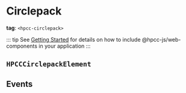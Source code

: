 # Circlepack

**tag**: `<hpcc-circlepack>`

<ClientOnly>
  <hpcc-preview style="width:100%;height:600px">
      <hpcc-circlepack style="font-size:8;width:100%;height:100%" id="cp"></hpcc-circlepack>
      <script>
        document.getElementById("cp").data = { "name": "flare", "children": [{ "name": "analytics", "children": [{ "name": "cluster", "children": [{ "name": "AgglomerativeCluster", "value": 3938 }, { "name": "CommunityStructure", "value": 3812 }, { "name": "HierarchicalCluster", "value": 6714 }, { "name": "MergeEdge", "value": 743 }] }, { "name": "graph", "children": [{ "name": "BetweennessCentrality", "value": 3534 }, { "name": "LinkDistance", "value": 5731 }, { "name": "MaxFlowMinCut", "value": 7840 }, { "name": "ShortestPaths", "value": 5914 }, { "name": "SpanningTree", "value": 3416 }] }, { "name": "optimization", "children": [{ "name": "AspectRatioBanker", "value": 7074 }] }] }, { "name": "animate", "children": [{ "name": "Easing", "value": 17010 }, { "name": "FunctionSequence", "value": 5842 }, { "name": "interpolate", "children": [{ "name": "ArrayInterpolator", "value": 1983 }, { "name": "ColorInterpolator", "value": 2047 }, { "name": "DateInterpolator", "value": 1375 }, { "name": "Interpolator", "value": 8746 }, { "name": "MatrixInterpolator", "value": 2202 }, { "name": "NumberInterpolator", "value": 1382 }, { "name": "ObjectInterpolator", "value": 1629 }, { "name": "PointInterpolator", "value": 1675 }, { "name": "RectangleInterpolator", "value": 2042 }] }, { "name": "ISchedulable", "value": 1041 }, { "name": "Parallel", "value": 5176 }, { "name": "Pause", "value": 449 }, { "name": "Scheduler", "value": 5593 }, { "name": "Sequence", "value": 5534 }, { "name": "Transition", "value": 9201 }, { "name": "Transitioner", "value": 19975 }, { "name": "TransitionEvent", "value": 1116 }, { "name": "Tween", "value": 6006 }] }, { "name": "data", "children": [{ "name": "converters", "children": [{ "name": "Converters", "value": 721 }, { "name": "DelimitedTextConverter", "value": 4294 }, { "name": "GraphMLConverter", "value": 9800 }, { "name": "IDataConverter", "value": 1314 }, { "name": "JSONConverter", "value": 2220 }] }, { "name": "DataField", "value": 1759 }, { "name": "DataSchema", "value": 2165 }, { "name": "DataSet", "value": 586 }, { "name": "DataSource", "value": 3331 }, { "name": "DataTable", "value": 772 }, { "name": "DataUtil", "value": 3322 }] }, { "name": "display", "children": [{ "name": "DirtySprite", "value": 8833 }, { "name": "LineSprite", "value": 1732 }, { "name": "RectSprite", "value": 3623 }, { "name": "TextSprite", "value": 10066 }] }, { "name": "flex", "children": [{ "name": "FlareVis", "value": 4116 }] }, { "name": "physics", "children": [{ "name": "DragForce", "value": 1082 }, { "name": "GravityForce", "value": 1336 }, { "name": "IForce", "value": 319 }, { "name": "NBodyForce", "value": 10498 }, { "name": "Particle", "value": 2822 }, { "name": "Simulation", "value": 9983 }, { "name": "Spring", "value": 2213 }, { "name": "SpringForce", "value": 1681 }] }, { "name": "query", "children": [{ "name": "AggregateExpression", "value": 1616 }, { "name": "And", "value": 1027 }, { "name": "Arithmetic", "value": 3891 }, { "name": "Average", "value": 891 }, { "name": "BinaryExpression", "value": 2893 }, { "name": "Comparison", "value": 5103 }, { "name": "CompositeExpression", "value": 3677 }, { "name": "Count", "value": 781 }, { "name": "DateUtil", "value": 4141 }, { "name": "Distinct", "value": 933 }, { "name": "Expression", "value": 5130 }, { "name": "ExpressionIterator", "value": 3617 }, { "name": "Fn", "value": 3240 }, { "name": "If", "value": 2732 }, { "name": "IsA", "value": 2039 }, { "name": "Literal", "value": 1214 }, { "name": "Match", "value": 3748 }, { "name": "Maximum", "value": 843 }, { "name": "methods", "children": [{ "name": "add", "value": 593 }, { "name": "and", "value": 330 }, { "name": "average", "value": 287 }, { "name": "count", "value": 277 }, { "name": "distinct", "value": 292 }, { "name": "div", "value": 595 }, { "name": "eq", "value": 594 }, { "name": "fn", "value": 460 }, { "name": "gt", "value": 603 }, { "name": "gte", "value": 625 }, { "name": "iff", "value": 748 }, { "name": "isa", "value": 461 }, { "name": "lt", "value": 597 }, { "name": "lte", "value": 619 }, { "name": "max", "value": 283 }, { "name": "min", "value": 283 }, { "name": "mod", "value": 591 }, { "name": "mul", "value": 603 }, { "name": "neq", "value": 599 }, { "name": "not", "value": 386 }, { "name": "or", "value": 323 }, { "name": "orderby", "value": 307 }, { "name": "range", "value": 772 }, { "name": "select", "value": 296 }, { "name": "stddev", "value": 363 }, { "name": "sub", "value": 600 }, { "name": "sum", "value": 280 }, { "name": "update", "value": 307 }, { "name": "variance", "value": 335 }, { "name": "where", "value": 299 }, { "name": "xor", "value": 354 }, { "name": "_", "value": 264 }] }, { "name": "Minimum", "value": 843 }, { "name": "Not", "value": 1554 }, { "name": "Or", "value": 970 }, { "name": "Query", "value": 13896 }, { "name": "Range", "value": 1594 }, { "name": "StringUtil", "value": 4130 }, { "name": "Sum", "value": 791 }, { "name": "Variable", "value": 1124 }, { "name": "Variance", "value": 1876 }, { "name": "Xor", "value": 1101 }] }, { "name": "scale", "children": [{ "name": "IScaleMap", "value": 2105 }, { "name": "LinearScale", "value": 1316 }, { "name": "LogScale", "value": 3151 }, { "name": "OrdinalScale", "value": 3770 }, { "name": "QuantileScale", "value": 2435 }, { "name": "QuantitativeScale", "value": 4839 }, { "name": "RootScale", "value": 1756 }, { "name": "Scale", "value": 4268 }, { "name": "ScaleType", "value": 1821 }, { "name": "TimeScale", "value": 5833 }] }, { "name": "util", "children": [{ "name": "Arrays", "value": 8258 }, { "name": "Colors", "value": 10001 }, { "name": "Dates", "value": 8217 }, { "name": "Displays", "value": 12555 }, { "name": "Filter", "value": 2324 }, { "name": "Geometry", "value": 10993 }, { "name": "heap", "children": [{ "name": "FibonacciHeap", "value": 9354 }, { "name": "HeapNode", "value": 1233 }] }, { "name": "IEvaluable", "value": 335 }, { "name": "IPredicate", "value": 383 }, { "name": "IValueProxy", "value": 874 }, { "name": "math", "children": [{ "name": "DenseMatrix", "value": 3165 }, { "name": "IMatrix", "value": 2815 }, { "name": "SparseMatrix", "value": 3366 }] }, { "name": "Maths", "value": 17705 }, { "name": "Orientation", "value": 1486 }, { "name": "palette", "children": [{ "name": "ColorPalette", "value": 6367 }, { "name": "Palette", "value": 1229 }, { "name": "ShapePalette", "value": 2059 }, { "name": "SizePalette", "value": 2291 }] }, { "name": "Property", "value": 5559 }, { "name": "Shapes", "value": 19118 }, { "name": "Sort", "value": 6887 }, { "name": "Stats", "value": 6557 }, { "name": "Strings", "value": 22026 }] }, { "name": "vis", "children": [{ "name": "axis", "children": [{ "name": "Axes", "value": 1302 }, { "name": "Axis", "value": 24593 }, { "name": "AxisGridLine", "value": 652 }, { "name": "AxisLabel", "value": 636 }, { "name": "CartesianAxes", "value": 6703 }] }, { "name": "controls", "children": [{ "name": "AnchorControl", "value": 2138 }, { "name": "ClickControl", "value": 3824 }, { "name": "Control", "value": 1353 }, { "name": "ControlList", "value": 4665 }, { "name": "DragControl", "value": 2649 }, { "name": "ExpandControl", "value": 2832 }, { "name": "HoverControl", "value": 4896 }, { "name": "IControl", "value": 763 }, { "name": "PanZoomControl", "value": 5222 }, { "name": "SelectionControl", "value": 7862 }, { "name": "TooltipControl", "value": 8435 }] }, { "name": "data", "children": [{ "name": "Data", "value": 20544 }, { "name": "DataList", "value": 19788 }, { "name": "DataSprite", "value": 10349 }, { "name": "EdgeSprite", "value": 3301 }, { "name": "NodeSprite", "value": 19382 }, { "name": "render", "children": [{ "name": "ArrowType", "value": 698 }, { "name": "EdgeRenderer", "value": 5569 }, { "name": "IRenderer", "value": 353 }, { "name": "ShapeRenderer", "value": 2247 }] }, { "name": "ScaleBinding", "value": 11275 }, { "name": "Tree", "value": 7147 }, { "name": "TreeBuilder", "value": 9930 }] }, { "name": "events", "children": [{ "name": "DataEvent", "value": 2313 }, { "name": "SelectionEvent", "value": 1880 }, { "name": "TooltipEvent", "value": 1701 }, { "name": "VisualizationEvent", "value": 1117 }] }, { "name": "legend", "children": [{ "name": "Legend", "value": 20859 }, { "name": "LegendItem", "value": 4614 }, { "name": "LegendRange", "value": 10530 }] }, { "name": "operator", "children": [{ "name": "distortion", "children": [{ "name": "BifocalDistortion", "value": 4461 }, { "name": "Distortion", "value": 6314 }, { "name": "FisheyeDistortion", "value": 3444 }] }, { "name": "encoder", "children": [{ "name": "ColorEncoder", "value": 3179 }, { "name": "Encoder", "value": 4060 }, { "name": "PropertyEncoder", "value": 4138 }, { "name": "ShapeEncoder", "value": 1690 }, { "name": "SizeEncoder", "value": 1830 }] }, { "name": "filter", "children": [{ "name": "FisheyeTreeFilter", "value": 5219 }, { "name": "GraphDistanceFilter", "value": 3165 }, { "name": "VisibilityFilter", "value": 3509 }] }, { "name": "IOperator", "value": 1286 }, { "name": "label", "children": [{ "name": "Labeler", "value": 9956 }, { "name": "RadialLabeler", "value": 3899 }, { "name": "StackedAreaLabeler", "value": 3202 }] }, { "name": "layout", "children": [{ "name": "AxisLayout", "value": 6725 }, { "name": "BundledEdgeRouter", "value": 3727 }, { "name": "CircleLayout", "value": 9317 }, { "name": "CirclePackingLayout", "value": 12003 }, { "name": "DendrogramLayout", "value": 4853 }, { "name": "ForceDirectedLayout", "value": 8411 }, { "name": "IcicleTreeLayout", "value": 4864 }, { "name": "IndentedTreeLayout", "value": 3174 }, { "name": "Layout", "value": 7881 }, { "name": "NodeLinkTreeLayout", "value": 12870 }, { "name": "PieLayout", "value": 2728 }, { "name": "RadialTreeLayout", "value": 12348 }, { "name": "RandomLayout", "value": 870 }, { "name": "StackedAreaLayout", "value": 9121 }, { "name": "TreeMapLayout", "value": 9191 }] }, { "name": "Operator", "value": 2490 }, { "name": "OperatorList", "value": 5248 }, { "name": "OperatorSequence", "value": 4190 }, { "name": "OperatorSwitch", "value": 2581 }, { "name": "SortOperator", "value": 2023 }] }, { "name": "Visualization", "value": 16540 }] }] };
      </script>
  </hpcc-preview>
</ClientOnly>

::: tip
See [Getting Started](../../README) for details on how to include @hpcc-js/web-components in your application
:::

## `HPCCCirclepackElement`

## Events

  